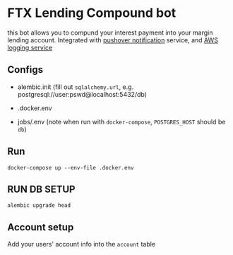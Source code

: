 # FTX Lending Compound bot

this bot allows you to compund your interest payment into your margin lending account. Integrated with [pushover notification](https://pushover.net/) service, and [AWS logging service](https://docs.aws.amazon.com/AmazonCloudWatch/latest/logs/QuickStartEC2Instance.html)

## Configs

- alembic.init (fill out `sqlalchemy.url`, e.g. postgresql://user:pswd@localhost:5432/db)

- .docker.env

- jobs/.env (note when run with `docker-compose`, `POSTGRES_HOST` should be `db`)

## Run

```
docker-compose up --env-file .docker.env
```

## RUN DB SETUP

```
alembic upgrade head
```

## Account setup

Add your users' account info into the `account` table

